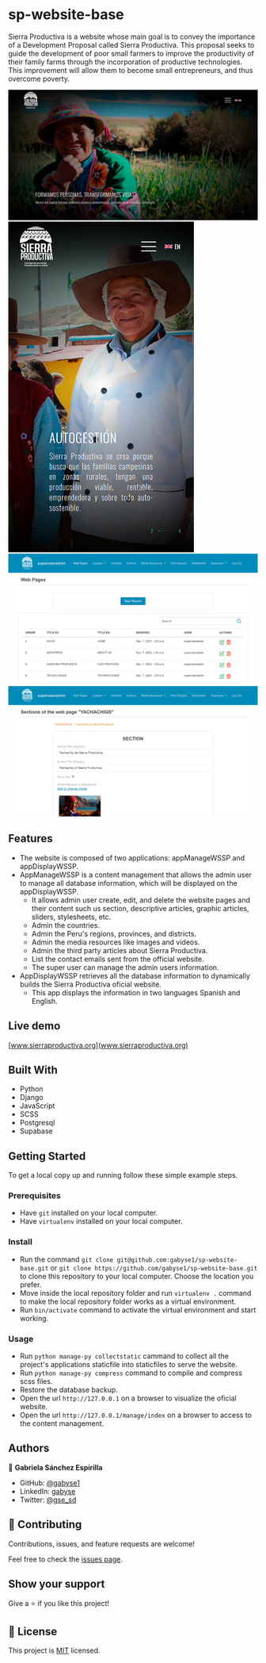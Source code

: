# sp-website-base
Sierra Productiva is a website whose main goal is to convey the importance of a Development Proposal called Sierra Productiva. This proposal seeks to guide the development of poor small farmers to improve the productivity of their family farms through the incorporation of productive technologies. This improvement will allow them to become small entrepreneurs, and thus overcome poverty.

![screenshot-desktop](sp-website-screenshot-desktop-1200x627.png)
![screenshot-mobile](sp-website-screenshot-mobile-375x667.png)
![screenshot-admin-pages](sp-website-screenshot-admin-pages-1200x627.png)
![screenshot-admin-sections](sp-website-screenshot-admin-sections-1200x627.png)


## Features

- The website is composed of two applications: appManageWSSP and appDisplayWSSP.
- AppManageWSSP is a content management that allows the admin user to manage all database information, which will be displayed on the appDisplayWSSP.
  - It allows admin user create, edit, and delete the website pages and their content such us section, descriptive articles, graphic articles, sliders, stylesheets, etc.
  - Admin the countries.
  - Admin the Peru's regions, provinces, and districts.
  - Admin the media resources like images and videos.
  - Admin the third party articles about Sierra Productiva.
  - List the contact emails sent from the official website.
  - The super user can manage the admin users information.
- AppDisplayWSSP retrieves all the database information to dynamically builds the Sierra Productiva oficial website.
  - This app displays the information in two languages Spanish and English.


## Live demo

[www.sierraproductiva.org](www.sierraproductiva.org)


## Built With

- Python
- Django
- JavaScript
- SCSS
- Postgresql
- Supabase

## Getting Started


To get a local copy up and running follow these simple example steps.

### Prerequisites

- Have `git` installed on your local computer.
- Have `virtualenv` installed on your local computer.

### Install

- Run the command `git clone git@github.com:gabyse1/sp-website-base.git` or `git clone https://github.com/gabyse1/sp-website-base.git` to clone this repository to your local computer. Choose the location you prefer.
- Move inside the local repository folder and run `virtualenv .` command to make the local repository folder works as a virtual environment.
- Run `bin/activate` command to activate the virtual environment and start working.


### Usage

- Run `python manage-py collectstatic` cammand to collect all the project's applications staticfile into staticfiles to serve the website.
- Run `python manage-py compress` command to compile and compress scss files.
- Restore the database backup.
- Open the url `http://127.0.0.1` on a browser to visualize the oficial website.
- Open the url `http://127.0.0.1/manage/index` on a browser to access to the content management.


## Authors

👤 **Gabriela Sánchez Espirilla**

- GitHub: [@gabyse1](https://github.com/gabyse1)
- LinkedIn: [gabyse](https://www.linkedin.com/in/gabyse/)
- Twitter: [@gse_sd](https://twitter.com/gse_sd)


## 🤝 Contributing

Contributions, issues, and feature requests are welcome!

Feel free to check the [issues page](../../issues/).


## Show your support

Give a ⭐️ if you like this project!


## 📝 License

This project is [MIT](./LICENSE) licensed.